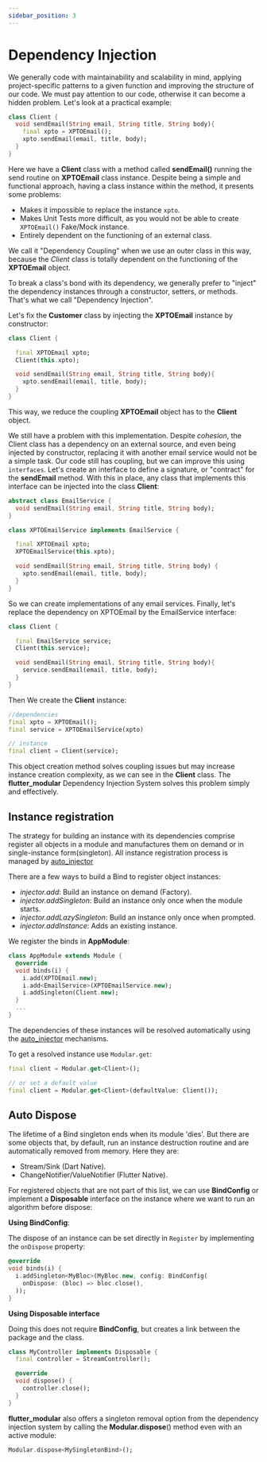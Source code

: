 ```yaml
---
sidebar_position: 3
---
```


# Dependency Injection

We generally code with maintainability and scalability in mind, applying project-specific patterns
to a given function and improving the structure of our code. We must pay attention to our code, 
otherwise it can become a hidden problem. Let's look at a practical example:

```dart
class Client {
  void sendEmail(String email, String title, String body){
    final xpto = XPTOEmail();
    xpto.sendEmail(email, title, body);
  }
}
```

Here we have a **Client** class with a method called **sendEmail()** running the send routine on **XPTOEmail** class instance.
Despite being a simple and functional approach, having a class instance within the method, it presents some problems:

- Makes it impossible to replace the instance `xpto`.
- Makes Unit Tests more difficult, as you would not be able to create `XPTOEmail()` Fake/Mock instance.
- Entirely dependent on the functioning of an external class.

We call it "Dependency Coupling" when we use an outer class in this way, because the *Client* class
is totally dependent on the functioning of the **XPTOEmail** object.

To break a class's bond with its dependency, we generally prefer to "inject" the dependency instances through a constructor, setters, or methods. That's what we call "Dependency Injection".

Let's fix the **Customer** class by injecting the **XPTOEmail** instance by constructor:

```dart
class Client {

  final XPTOEmail xpto;
  Client(this.xpto);

  void sendEmail(String email, String title, String body){
    xpto.sendEmail(email, title, body);
  }
}
```
This way, we reduce the coupling **XPTOEmail** object has to the **Client** object.

We still have a problem with this implementation. Despite *cohesion*, the Client class has a dependency on an external source, and even being injected by constructor, replacing it with another email service would not be a simple task.
Our code still has coupling, but we can improve this using `interfaces`. Let's create an interface
to define a signature, or "contract" for the **sendEmail** method. With this in place, any class that implements this interface can be injected into the class **Client**:

```dart
abstract class EmailService {
  void sendEmail(String email, String title, String body);
}

class XPTOEmailService implements EmailService {

  final XPTOEmail xpto;
  XPTOEmailService(this.xpto);

  void sendEmail(String email, String title, String body) {
    xpto.sendEmail(email, title, body);
  }
}
```

So we can create implementations of any email services. Finally, let's replace the dependency on
XPTOEmail by the EmailService interface:

```dart
class Client {

  final EmailService service;
  Client(this.service);

  void sendEmail(String email, String title, String body){
    service.sendEmail(email, title, body);
  }
}
```

Then We create the **Client** instance:

```dart
//dependencies
final xpto = XPTOEmail();
final service = XPTOEmailService(xpto)

// instance
final client = Client(service);
```

This object creation method solves coupling issues but may increase instance creation complexity, as we can see in the **Client** class. The **flutter_modular** Dependency Injection System solves this problem simply and effectively.

## Instance registration

The strategy for building an instance with its dependencies comprise register all objects in a module and
manufactures them on demand or in single-instance form(singleton). All instance registration process
is managed by [auto_injector](https://pub.dev/packages/auto_injector)

There are a few ways to build a Bind to register object instances:


- *injector.add*: Build an instance on demand (Factory).
- *injector.addSingleton*: Build an instance only once when the module starts.
- *injector.addLazySingleton*: Build an instance only once when prompted.
- *injector.addInstance*: Adds an existing instance.

We register the binds in **AppModule**:

```dart
class AppModule extends Module {
  @override
  void binds(i) {
    i.add(XPTOEmail.new);
    i.add<EmailService>(XPTOEmailService.new);
    i.addSingleton(Client.new);
  }
  ...
}
```
The dependencies of these instances will be resolved automatically using the [auto_injector](https://pub.dev/packages/auto_injector) mechanisms.

To get a resolved instance use `Modular.get`:

```dart
final client = Modular.get<Client>();

// or set a default value
final client = Modular.get<Client>(defaultValue: Client());
```

## Auto Dispose

The lifetime of a Bind singleton ends when its module 'dies'. But there are some objects that, by default, 
run an instance destruction routine and are automatically removed from memory. Here they are:

- Stream/Sink (Dart Native).
- ChangeNotifier/ValueNotifier (Flutter Native).

For registered objects that are not part of this list, we can use **BindConfig** or implement a **Disposable** interface on the instance where we want to run an algorithm before dispose:

**Using BindConfig**:

The dispose of an instance can be set directly in `Register` by implementing the `onDispose` property:

```dart
@override
void binds(i) {
  i.addSingleton<MyBloc>(MyBloc.new, config: BindConfig(
    onDispose: (bloc) => bloc.close(),
  ));
}
```

**Using Disposable interface**

Doing this does not require **BindConfig**, but creates a link between the package and the class.

```dart
class MyController implements Disposable {
  final controller = StreamController();

  @override
  void dispose() {
    controller.close();
  }
}
```


**flutter_modular** also offers a singleton removal option from the dependency injection system 
by calling the **Modular.dispose**() method even with an active module:

```dart
Modular.dispose<MySingletonBind>();
```

